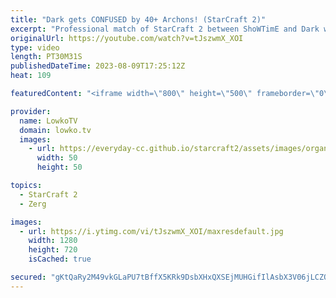 ```yaml
---
title: "Dark gets CONFUSED by 40+ Archons! (StarCraft 2)"
excerpt: "Professional match of StarCraft 2 between ShoWTimE and Dark where the German Protoss decides to go for Mass Archons in the late game. Rather than focusing on a Sky Toss based army he decides to face off against the Zerg mid game army without making that transition towards the conventional Carrier based"
originalUrl: https://youtube.com/watch?v=tJszwmX_XOI
type: video
length: PT30M31S
publishedDateTime: 2023-08-09T17:25:12Z
heat: 109

featuredContent: "<iframe width=\"800\" height=\"500\" frameborder=\"0\" src=\"https://www.youtube.com/embed/tJszwmX_XOI\" allow=\"accelerometer; autoplay; encrypted-media; gyroscope; picture-in-picture\" allowfullscreen></iframe>"

provider:
  name: LowkoTV
  domain: lowko.tv
  images:
    - url: https://everyday-cc.github.io/starcraft2/assets/images/organizations/lowko.tv-50x50.jpg
      width: 50
      height: 50

topics:
  - StarCraft 2
  - Zerg

images:
  - url: https://i.ytimg.com/vi/tJszwmX_XOI/maxresdefault.jpg
    width: 1280
    height: 720
    isCached: true

secured: "gKtQaRy2M49vkGLaPU7tBffX5KRk9DsbXHxQXSEjMUHGifIlAsbX3V06jLCZQ02OltaJS7RJ5sZ8oxafVnHF1Jn/wIxaTszt/aPfP3cl955SvDF3YimTnMg2cKqvI6bwiQzzgMmIc13FsfuzA1KMadxbaHzMuU9T//ciWsGq0t3Y5p/oyGbz38ZIGQIOrWYj5qf3kPc2HcL0E+jpOSVqRZ0flAH2H75kn04By5RVfg+ls4trEPBmTDdWxW1NvfrTctr72PZlio5c4pamW3XCVAJbLhr4bsTNMvr1UvtN/AkB4AOxzPJYCp6iYh+FM0yfhjGDZdbhAz1e8inR+fHC7AKLaM37FlODvPtOC5zLrZYPB1T/6nJbBleD4nnrUH2O7G2u6SJKljk5n72QIfvUYtMLQwrJMFlu9liHNnB+MDb+d6EXBFSN6ufTB+uGchld;VdwNNIkHAeldXYfcF7UKUQ=="
---
```


